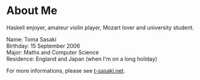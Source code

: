 # About Me

Haskell enjoyer, amateur violin player, Mozart lover and university student.<br>

Name: Toma Sasaki<br>
Birthday: 15 September 2006<br>
Major: Maths and Computer Science<br>
Residence: England and Japan (when I'm on a long holiday)<br>

For more informations, please see [t-sasaki.net](https://t-sasaki.net).
